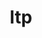 ---
project_link_name: ltp
project_project_url: https://github.com/linux-test-project/ltp/commit/
title: ltp
---
